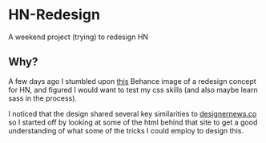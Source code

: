 # HN-Redesign
A weekend project (trying) to redesign HN


## Why?

A few days ago I stumbled upon [this](https://www.behance.net/gallery/33841588/Hacker-News-Redesign) Behance image of a redesign concept for HN, and figured I would
want to test my css skills (and also maybe learn sass in the process).

I noticed that the design shared several key similarities to [designernews.co](https://designernews.co) so I started off by looking at some of the html behind that site
to get a good understanding of what some of the tricks I could employ to design this.
